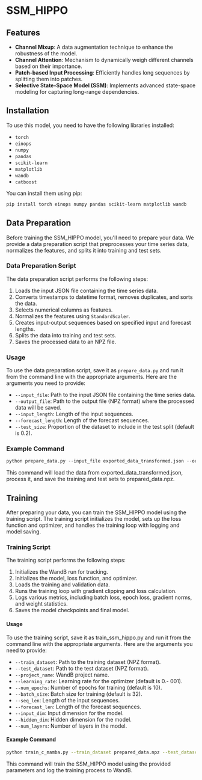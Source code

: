 # SSM_HIPPO

## Features

- **Channel Mixup**: A data augmentation technique to enhance the robustness of the model.
- **Channel Attention**: Mechanism to dynamically weigh different channels based on their importance.
- **Patch-based Input Processing**: Efficiently handles long sequences by splitting them into patches.
- **Selective State-Space Model (SSM)**: Implements advanced state-space modeling for capturing long-range dependencies.

## Installation

To use this model, you need to have the following libraries installed:
- `torch`
- `einops`
- `numpy`
- `pandas`
- `scikit-learn`
- `matplotlib`
- `wandb`
- `catboost`

You can install them using pip:

```bash
pip install torch einops numpy pandas scikit-learn matplotlib wandb
```

## Data Preparation

Before training the SSM_HIPPO model, you'll need to prepare your data. We provide a data preparation script that preprocesses your time series data, normalizes the features, and splits it into training and test sets.

### Data Preparation Script

The data preparation script performs the following steps:
1. Loads the input JSON file containing the time series data.
2. Converts timestamps to datetime format, removes duplicates, and sorts the data.
3. Selects numerical columns as features.
4. Normalizes the features using `StandardScaler`.
5. Creates input-output sequences based on specified input and forecast lengths.
6. Splits the data into training and test sets.
7. Saves the processed data to an NPZ file.

### Usage

To use the data preparation script, save it as `prepare_data.py` and run it from the command line with the appropriate arguments. Here are the arguments you need to provide:

- `--input_file`: Path to the input JSON file containing the time series data.
- `--output_file`: Path to the output file (NPZ format) where the processed data will be saved.
- `--input_length`: Length of the input sequences.
- `--forecast_length`: Length of the forecast sequences.
- `--test_size`: Proportion of the dataset to include in the test split (default is 0.2).

### Example Command

```python
python prepare_data.py --input_file exported_data_transformed.json --output_file prepared_data.npz --input_length 96 --forecast_length 96 --test_size 0.2
```

This command will load the data from exported_data_transformed.json, process it, and save the training and test sets to prepared_data.npz.

## Training

After preparing your data, you can train the SSM_HIPPO model using the training script. The training script initializes the model, sets up the loss function and optimizer, and handles the training loop with logging and model saving.

### Training Script

The training script performs the following steps:

1. Initializes the WandB run for tracking.
2. Initializes the model, loss function, and optimizer.
3. Loads the training and validation data.
4. Runs the training loop with gradient clipping and loss calculation.
5. Logs various metrics, including batch loss, epoch loss, gradient norms, and weight statistics.
6. Saves the model checkpoints and final model.

#### Usage

To use the training script, save it as train_ssm_hippo.py and run it from the command line with the appropriate arguments. Here are the arguments you need to provide:

- `--train_dataset`: Path to the training dataset (NPZ format).
- `--test_dataset`: Path to the test dataset (NPZ format).
- `--project_name`: WandB project name.
- `--learning_rate`: Learning rate for the optimizer (default is 0.- 001).
- `--num_epochs`: Number of epochs for training (default is 10).
- `--batch_size`: Batch size for training (default is 32).
- `--seq_len`: Length of the input sequences.
- `--forecast_len`: Length of the forecast sequences.
- `--input_dim`: Input dimension for the model.
- `--hidden_dim`: Hidden dimension for the model.
- `--num_layers`: Number of layers in the model.


#### Example Command

```bash
python train_c_mamba.py --train_dataset prepared_data.npz --test_dataset prepared_data.npz --seq_len 96 --forecast_len 96 --input_dim 17 --hidden_dim 128 --num_layers 4 --project_name my_ssm_hippo_project --learning_rate 0.001 --num_epochs 10 --batch_size 32
```

This command will train the SSM_HIPPO model using the provided parameters and log the training process to WandB.
